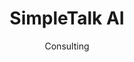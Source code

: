 ---
#preview
id: 2
slug: simpletalk-ai
title: SimpleTalk AI
image: /img/works/simpletalk/preview.jpg
category: ARTIFICIAL INTELLIGENCE
date: Consulting

#params
layout: "default"

#full details
demoLink: "https://simpletalk.ai/"
introTitle: "SimpleTalk <span class=\"mil-thin\">AI</span>"
details:
    - label: "Client"
      value: "Simple Talk, LLC."

    - label: "Date"
      value: "October 2023 - November 2023"

    - label: "Services"
      value: "Consulting"

description:
    enabled: 1
    title: "Lorem ipsum dolor sit amet"
    content: "
      <p>Lorem ipsum dolor sit amet, consectetur adipiscing elit, sed do eiusmod tempor incididunt ut labore et dolore magna aliqua. Ut enim ad minim veniam, quis nostrud exercitation ullamco laboris nisi ut aliquip ex ea commodo consequat.</p>
      <p>Duis aute irure dolor in reprehenderit in voluptate velit esse cillum dolore eu fugiat nulla pariatur. Excepteur sint occaecat cupidatat non proident, sunt in culpa qui officia deserunt mollit anim id est laborum.</p>
    "

gallery: 
    enabled: 1
    items:

        - image: /img/works/simpletalk/1.png
          alt: "Simple talk landing page"

        - image: /img/works/simpletalk/2.png
          alt: "Simple talk landing page"
---
